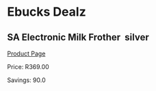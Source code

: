 
# Ebucks Dealz
## SA Electronic Milk Frother  silver
[Product Page](https://www.ebucks.com/web/shop/productSelected.do?prodId=1058680683&catId=704984897)

Price: R369.00

Savings: 90.0


	